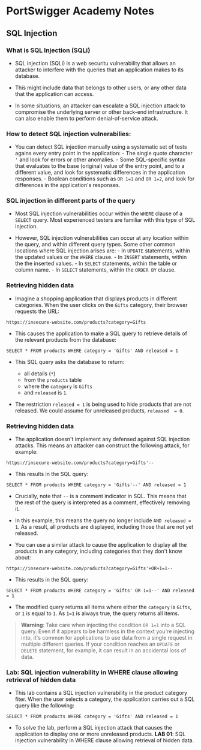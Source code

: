 # PortSwigger Academy Notes

## SQL Injection

### What is SQL Injection (SQLi)

- SQL injection (SQLi) is a web securitu vulnerability that allows an attacker to interfere with
  the queries that an application makes to its database.

- This might include data that belongs to other users, or any other data that the application can
  access.

- In some situations, an attacker can escalate a SQL injection attack to compromise the underlying
  server or other back-end infrastructure. It can also enable them to perform denial-of-service
  attack.

### How to detect SQL injection vulnerabilies:

- You can detect SQL injection manually using a systematic set of tests agains every entry point
  in the application: - The single quote character `'` and look for errors or other anomalies. - Some SQL-specific syntax that evaluates to the base (original) value of the entry point, and
  to a different value, and look for systematic differences in the application responses. - Boolean conditions such as `OR 1=1` and `OR 1=2`, and look for differences in the application's
  responses.

### SQL injection in different parts of the query

- Most SQL injection vulnerabilities occur within the `WHERE` clause of a `SELECT` query. Most
  experienced testers are familiar with this type of SQL injection.

- However, SQL injection vulnerabilities can occur at any location within the query, and within
  different query types. Some other common locations where SQL injection arises are: - In `UPDATE` statements, within the updated values or the `WHERE` clause. - In `INSERT` statements, within the the inserted values. - In `SELECT` statements, within the table or column name. - In `SELECT` statements, within the `ORDER BY` clause.

### Retrieving hidden data

- Imagine a shopping application that displays products in different categories. When the user
  clicks on the `Gifts` category, their browser requests the URL:

```
https://insecure-website.com/products?category=Gifts
```

- This causes the application to make a SQL query to retrieve details of the relevant products from
  the database:

```
SELECT * FROM products WHERE category = 'Gifts' AND released = 1
```

- This SQL query asks the database to return:

  - all details (`*`)
  - from the `products` table
  - where the `category` is `Gifts`
  - and `released` is `1`.

- The restriction `released = 1` is being used to hide products that are not released. We could
  assume for unreleased products, `released  = 0`.

### Retrieving hidden data

- The application doesn't implement any defensed against SQL injection attacks. This means an
  attacker can construct the following attack, for example:

```
https://insecure-website.com/products?category=Gifts'--
```

- This results in the SQL query:

```
SELECT * FROM products WHERE category = 'Gifts'--' AND released = 1
```

- Crucially, note that `--` is a comment indicator in SQL. This means that the rest of the query is
  interpreted as a comment, effectively removing it.

- In this example, this means the query no longer include `AND released = 1`. As a result, all
  products are displayed, including those that are not yet released.

- You can use a similar attack to cause the application to display all the products in any category,
  including categories that they don't know about:

```
https://insecure-website.com/products?category=Gifts'+OR+1=1--
```

- This results in the SQL query:

```
SELECT * FROM products WHERE category = 'Gifts' OR 1=1--' AND released = 1
```

- The modified query returns all items where either the `category` is `Gifts`, or `1` is equal to
  `1`. As `1=1` is always true, the query returns all items.

> **Warning**: Take care when injecting the condition `OR 1=1` into a SQL query. Even if it appears
> to be harmless in the context you're injecting into, it's common for applications to use data from
> a single request in multiple different queries. If your condition reaches an `UPDATE` or `DELETE`
> statement, for example, it can result in an accidental loss of data.

### Lab: SQL injection vulnerability in WHERE clause allowing retrieval of hidden data

- This lab contains a SQL injection vulnerability in the product category fiter. When the user
  selects a category, the application carries out a SQL query like the following:

```
SELECT * FROM products WHERE category = 'Gifts' AND released = 1
```

- To solve the lab, perform a SQL injection attack that causes the application to display one or
  more unreleased products. **LAB 01**: SQL injection vulnerability in WHERE clause allowing retrieval of hidden data.
